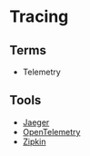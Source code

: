 # Tracing

## Terms

- Telemetry

## Tools

- [Jaeger](/jaeger/README.md)
- [OpenTelemetry](/opentelemetry/README.md)
- [Zipkin](/zipkin.md)

<!--
- Appdash
-->

<!--
Types:

Metrics
Logs
Traces
-->

